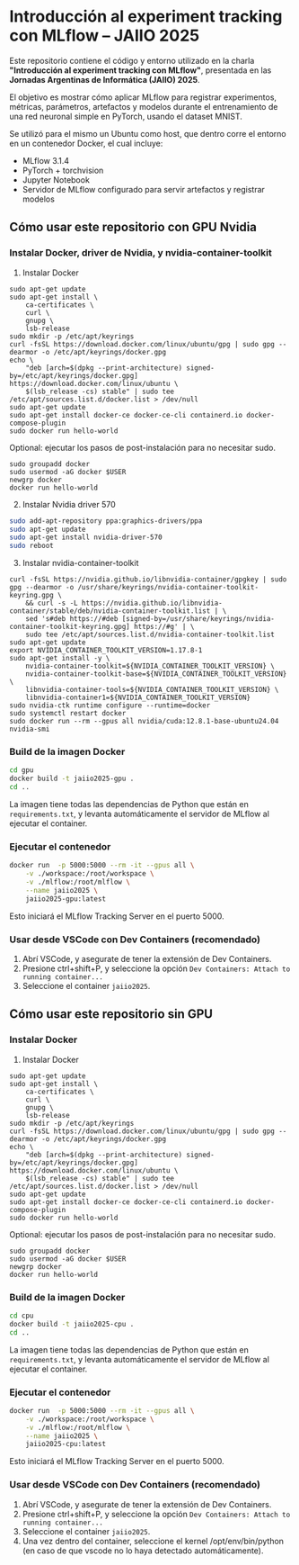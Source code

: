 # Introducción al experiment tracking con MLflow – JAIIO 2025

Este repositorio contiene el código y entorno utilizado en la charla **"Introducción al experiment tracking con MLflow"**, presentada en las **Jornadas Argentinas de Informática (JAIIO) 2025**.

El objetivo es mostrar cómo aplicar MLflow para registrar experimentos, métricas, parámetros, artefactos y modelos durante el entrenamiento de una red neuronal simple en PyTorch, usando el dataset MNIST.

Se utilizó para el mismo un Ubuntu como host, que dentro corre el entorno en un contenedor Docker, el cual incluye:

- MLflow 3.1.4
- PyTorch + torchvision
- Jupyter Notebook
- Servidor de MLflow configurado para servir artefactos y registrar modelos

## Cómo usar este repositorio con GPU Nvidia

### Instalar Docker, driver de Nvidia, y nvidia-container-toolkit

1. Instalar Docker

```
sudo apt-get update
sudo apt-get install \
    ca-certificates \
    curl \
    gnupg \
    lsb-release
sudo mkdir -p /etc/apt/keyrings
curl -fsSL https://download.docker.com/linux/ubuntu/gpg | sudo gpg --dearmor -o /etc/apt/keyrings/docker.gpg
echo \
    "deb [arch=$(dpkg --print-architecture) signed-by=/etc/apt/keyrings/docker.gpg] https://download.docker.com/linux/ubuntu \
    $(lsb_release -cs) stable" | sudo tee /etc/apt/sources.list.d/docker.list > /dev/null
sudo apt-get update
sudo apt-get install docker-ce docker-ce-cli containerd.io docker-compose-plugin
sudo docker run hello-world
```

Optional: ejecutar los pasos de post-instalación para no necesitar sudo.

```
sudo groupadd docker
sudo usermod -aG docker $USER
newgrp docker
docker run hello-world
```

2. Instalar Nvidia driver 570

```bash
sudo add-apt-repository ppa:graphics-drivers/ppa
sudo apt-get update
sudo apt-get install nvidia-driver-570
sudo reboot
```

3. Instalar nvidia-container-toolkit

```
curl -fsSL https://nvidia.github.io/libnvidia-container/gpgkey | sudo gpg --dearmor -o /usr/share/keyrings/nvidia-container-toolkit-keyring.gpg \
    && curl -s -L https://nvidia.github.io/libnvidia-container/stable/deb/nvidia-container-toolkit.list | \
    sed 's#deb https://#deb [signed-by=/usr/share/keyrings/nvidia-container-toolkit-keyring.gpg] https://#g' | \
    sudo tee /etc/apt/sources.list.d/nvidia-container-toolkit.list
sudo apt-get update
export NVIDIA_CONTAINER_TOOLKIT_VERSION=1.17.8-1
sudo apt-get install -y \
    nvidia-container-toolkit=${NVIDIA_CONTAINER_TOOLKIT_VERSION} \
    nvidia-container-toolkit-base=${NVIDIA_CONTAINER_TOOLKIT_VERSION} \
    libnvidia-container-tools=${NVIDIA_CONTAINER_TOOLKIT_VERSION} \
    libnvidia-container1=${NVIDIA_CONTAINER_TOOLKIT_VERSION}
sudo nvidia-ctk runtime configure --runtime=docker
sudo systemctl restart docker
sudo docker run --rm --gpus all nvidia/cuda:12.8.1-base-ubuntu24.04 nvidia-smi
```

### Build de la imagen Docker

```bash
cd gpu
docker build -t jaiio2025-gpu .
cd ..
```

La imagen tiene todas las dependencias de Python que están en `requirements.txt`, y levanta automáticamente el servidor de MLflow al ejecutar el container.

### Ejecutar el contenedor

```bash
docker run  -p 5000:5000 --rm -it --gpus all \
    -v ./workspace:/root/workspace \
    -v ./mlflow:/root/mlflow \
    --name jaiio2025 \
    jaiio2025-gpu:latest
```

Esto iniciará el MLflow Tracking Server en el puerto 5000.

### Usar desde VSCode con Dev Containers (recomendado)

1. Abrí VSCode, y asegurate de tener la extensión de Dev Containers.
2. Presione ctrl+shift+P, y seleccione la opción `Dev Containers: Attach to running container...`
3. Seleccione el container `jaiio2025`.

## Cómo usar este repositorio sin GPU

### Instalar Docker

1. Instalar Docker

```
sudo apt-get update
sudo apt-get install \
    ca-certificates \
    curl \
    gnupg \
    lsb-release
sudo mkdir -p /etc/apt/keyrings
curl -fsSL https://download.docker.com/linux/ubuntu/gpg | sudo gpg --dearmor -o /etc/apt/keyrings/docker.gpg
echo \
    "deb [arch=$(dpkg --print-architecture) signed-by=/etc/apt/keyrings/docker.gpg] https://download.docker.com/linux/ubuntu \
    $(lsb_release -cs) stable" | sudo tee /etc/apt/sources.list.d/docker.list > /dev/null
sudo apt-get update
sudo apt-get install docker-ce docker-ce-cli containerd.io docker-compose-plugin
sudo docker run hello-world
```

Optional: ejecutar los pasos de post-instalación para no necesitar sudo.

```
sudo groupadd docker
sudo usermod -aG docker $USER
newgrp docker
docker run hello-world
```

### Build de la imagen Docker

```bash
cd cpu
docker build -t jaiio2025-cpu .
cd ..
```

La imagen tiene todas las dependencias de Python que están en `requirements.txt`, y levanta automáticamente el servidor de MLflow al ejecutar el container.

### Ejecutar el contenedor

```bash
docker run  -p 5000:5000 --rm -it --gpus all \
    -v ./workspace:/root/workspace \
    -v ./mlflow:/root/mlflow \
    --name jaiio2025 \
    jaiio2025-cpu:latest
```

Esto iniciará el MLflow Tracking Server en el puerto 5000.

### Usar desde VSCode con Dev Containers (recomendado)

1. Abrí VSCode, y asegurate de tener la extensión de Dev Containers.
2. Presione ctrl+shift+P, y seleccione la opción `Dev Containers: Attach to running container...`
3. Seleccione el container `jaiio2025`.
4. Una vez dentro del container, seleccione el kernel /opt/env/bin/python (en caso de que vscode no lo haya detectado automáticamente).
